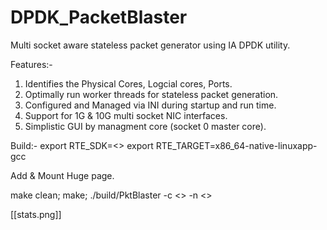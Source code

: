 # DPDK_PacketBlaster
Multi socket aware stateless packet generator using IA DPDK utility. 

Features:-
1) Identifies the Physical Cores, Logcial cores, Ports.
2) Optimally run worker threads for stateless packet generation. 
3) Configured and Managed via INI during startup and run time.
4) Support for 1G & 10G multi socket NIC interfaces.
5) Simplistic GUI by managment core (socket 0 master core).

Build:-
export RTE_SDK=<<DPDK PATH to SDK>>
export RTE_TARGET=x86_64-native-linuxapp-gcc

Add & Mount Huge page.

make clean; make; ./build/PktBlaster  -c <<core mask>> -n <<memory controller count>>

[[stats.png]]
